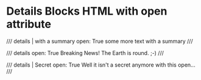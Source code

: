 # Details Blocks HTML with open attribute

/// details | with a summary
    open: True
some more text with a summary
///

/// details
    open: True
Breaking News! The Earth is round. ;-)
///

<!--- since open is a boolean, with it present at all the details block is open!
--->
/// details | Secret
    open: True
Well it isn't a secret anymore with this open...
///
